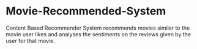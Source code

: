 # Movie-Recommended-System
Content Based Recommender System recommends movies similar to the movie user likes and analyses the sentiments on the reviews given by the user for that movie.
